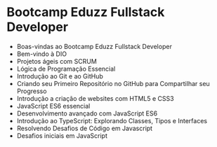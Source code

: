# Bootcamp Eduzz Fullstack Developer

- Boas-vindas ao Bootcamp Eduzz Fullstack Developer
- Bem-vindo à DIO
- Projetos ágeis com SCRUM
- Lógica de Programação Essencial
- Introdução ao Git e ao GitHub
- Criando seu Primeiro Repositório no GitHub para Compartilhar seu Progresso
- Introdução a criação de websites com HTML5 e CSS3
- JavaScript ES6 essencial
- Desenvolvimento avançado com JavaScript ES6
- Introdução ao TypeScript: Explorando Classes, Tipos e Interfaces
- Resolvendo Desafios de Código em Javascript
- Desafios iniciais em JavaScript
